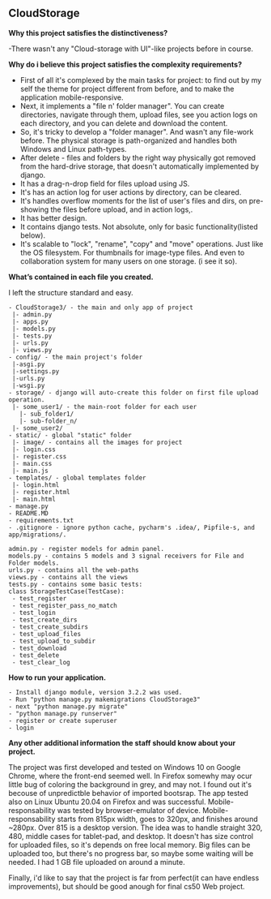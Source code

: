 ## CloudStorage

**Why this project satisfies the distinctiveness?**

-There wasn't any "Cloud-storage with UI"-like projects before in course.

**Why do i believe this project satisfies the complexity requirements?**
 - First of all it's complexed by the main tasks for project: to find out by my self the theme for project different from before, and to make the application mobile-responsive.
 - Next, it implements a "file n' folder manager". You can create directories, navigate through them, upload files, see you action logs on each directory, and you can delete and download the content. 
 - So, it's tricky to develop a "folder manager". And wasn't any file-work before. The physical storage is path-organized and handles both Windows and Linux path-types.
 - After delete - files and folders by the right way physically got removed from the hard-drive storage, that doesn't  automatically implemented by django.
 - It has a drag-n-drop field for files upload using JS.
 - It's has an action log for user actions by directory, can be cleared.
 - It's handles overflow moments for the list of user's files and dirs, on pre-showing the files before upload, and in action logs,.
 - It has better design.
 - It contains django tests. Not absolute, only for basic functionality(listed below).
 - It's scalable to "lock", "rename", "copy" and "move" operations. Just like the OS filesystem. For thumbnails for image-type files. And even to collaboration system for many users on one storage. (i see it so).


**What’s contained in each file you created.**

I left the structure standard and easy.
```
- CloudStorage3/ - the main and only app of project
 |- admin.py 
 |- apps.py
 |- models.py
 |- tests.py
 |- urls.py
 |- views.py
- config/ - the main project's folder
 |-asgi.py
 |-settings.py
 |-urls.py 
 |-wsgi.py
- storage/ - django will auto-create this folder on first file upload operation.
 |- some_user1/ - the main-root folder for each user
   |- sub_folder1/
   |- sub-folder_n/
 |- some_user2/
- static/ - global "static" folder
 |- image/ - contains all the images for project
 |- login.css
 |- register.css
 |- main.css
 |- main.js
- templates/ - global templates folder
 |- login.html
 |- register.html
 |- main.html
- manage.py
- README.MD
- requirements.txt
- .gitignore - ignore python cache, pycharm's .idea/, Pipfile-s, and app/migrations/.

admin.py - register models for admin panel.
models.py - contains 5 models and 3 signal receivers for File and Folder models.
urls.py - contains all the web-paths
views.py - contains all the views
tests.py - contains some basic tests:
class StorageTestCase(TestCase):
 - test_register
 - test_register_pass_no_match
 - test_login
 - test_create_dirs
 - test_create_subdirs
 - test_upload_files
 - test_upload_to_subdir
 - test_download
 - test_delete
 - test_clear_log
```

**How to run your application.**
```
- Install django module, version 3.2.2 was used.
- Run "python manage.py makemigrations CloudStorage3"
- next "python manage.py migrate"
- "python manage.py runserver"
- register or create superuser
- login
```

**Any other additional information the staff should know about your project.**

The project was first developed and tested on Windows 10 on Google Chrome, where the front-end seemed well.
In Firefox somewhy may ocur little bug of coloring the background in grey, and may not. I found out it's becouse of unpredictble behavior of imported bootsrap.
The app tested also on Linux Ubuntu 20.04 on Firefox and was successful.
Mobile-responsability was tested by browser-emulator of device. Mobile-responsability starts from 815px width, goes to 320px, and finishes around ~280px. Over 815 is a desktop version. The idea was to handle straight 320, 480, middle cases for tablet-pad, and desktop.
It doesn't has size control for uploaded files, so it's depends on free local memory. Big files can be uploaded too, but there's no progress bar, so maybe some waiting will be needed. I had 1 GB file uploaded on around a minute.

Finally, i'd like to say that the project is far from perfect(it can have endless improvements), but should be good anough for final cs50 Web project.